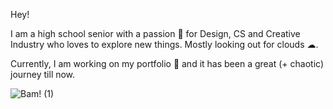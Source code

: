 Hey!

I am a high school senior with a passion 🫠 for
Design, CS and Creative Industry who
loves to explore new things.
Mostly looking out for clouds ☁.

Currently, I am working on my portfolio 🥳 and
it has been a great (+ chaotic) journey till now.

![Bam! (1)](https://github.com/mesaumya/mesaumya/assets/71837373/99d97806-32d6-4b5f-86db-52a8560e5f47)

